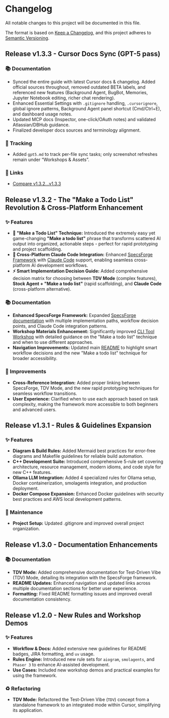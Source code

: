 # Changelog

All notable changes to this project will be documented in this file.

The format is based on [Keep a Changelog](https://keepachangelog.com/en/1.0.0/),
and this project adheres to [Semantic Versioning](https://semver.org/spec/v2.0.0.html).

## Release v1.3.3 - Cursor Docs Sync (GPT-5 pass)

### 📚 Documentation

- Synced the entire guide with latest Cursor docs & changelog. Added official sources throughout, removed outdated BETA labels, and referenced new features (Background Agent, BugBot, Memories, Jupyter Notebook editing, richer chat rendering).
- Enhanced Essential Settings with `.gitignore` handling, `.cursorignore`, global ignore patterns, Background Agent panel shortcut (Cmd/Ctrl+E), and dashboard usage notes.
- Updated MCP docs (Inspector, one-click/OAuth notes) and validated Atlassian/DBHub guidance.
- Finalized developer docs sources and terminology alignment.

### 🧭 Tracking

- Added `gpt5.md` to track per-file sync tasks; only screenshot refreshes remain under “Workshops & Assets”.

### 🔗 Links

- [Compare v1.3.2...v1.3.3](https://github.com/biokraft/my-cursor-framework/compare/v1.3.2...v1.3.3)

## Release v1.3.2 - The "Make a Todo List" Revolution & Cross-Platform Enhancement

### ✨ Features

-   **🎯 "Make a Todo List" Technique:** Introduced the extremely easy yet game-changing **"Make a todo list"** phrase that transforms scattered AI output into organized, actionable steps - perfect for rapid prototyping and project scaffolding.
-   **🚀 Cross-Platform Claude Code Integration:** Enhanced [SpecsForge Framework](./02-Cursor-for-Developers/03-The-SpecsForge-Framework.md) with [Claude Code](https://www.anthropic.com/claude-code) support, enabling seamless cross-platform AI development workflows.
-   **⚡ Smart Implementation Decision Guide:** Added comprehensive decision matrix for choosing between **TDV Mode** (complex features), **Stock Agent + "Make a todo list"** (rapid scaffolding), and **Claude Code** (cross-platform alternative).

### 📚 Documentation

-   **Enhanced SpecsForge Framework:** Expanded [SpecsForge documentation](./02-Cursor-for-Developers/03-The-SpecsForge-Framework.md) with multiple implementation paths, workflow decision points, and Claude Code integration patterns.
-   **Workshop Materials Enhancement:** Significantly improved [CLI Tool Workshop](./workshop/02-uc-cli-tool/README.md) with detailed guidance on the "Make a todo list" technique and when to use different approaches.
-   **Navigation Improvements:** Updated main [README](./README.md) to highlight smart workflow decisions and the new "Make a todo list" technique for broader accessibility.

### 🔧 Improvements

-   **Cross-Reference Integration:** Added proper linking between SpecsForge, TDV Mode, and the new rapid prototyping techniques for seamless workflow transitions.
-   **User Experience:** Clarified when to use each approach based on task complexity, making the framework more accessible to both beginners and advanced users.

[v1.3.2]: https://github.com/biokraft/my-cursor-framework/compare/v1.3.1...v1.3.2

## Release v1.3.1 - Rules & Guidelines Expansion

### ✨ Features

-   **Diagram & Build Rules:** Added Mermaid best practices for error-free diagrams and Makefile guidelines for reliable build automation.
-   **C++ Development Suite:** Introduced comprehensive 5-rule set covering architecture, resource management, modern idioms, and code style for new C++ features.  
-   **Ollama LLM Integration:** Added 4 specialized rules for Ollama setup, Docker containerization, smolagents integration, and production deployment.
-   **Docker Compose Expansion:** Enhanced Docker guidelines with security best practices and AWS local development patterns.

### 🔧 Maintenance

-   **Project Setup:** Updated .gitignore and improved overall project organization.

[v1.3.1]: https://github.com/biokraft/my-cursor-framework/compare/v1.3.0...v1.3.1

## Release v1.3.0 - Documentation Enhancements

### 📚 Documentation

-   **TDV Mode:** Added comprehensive documentation for Test-Driven Vibe (TDV) Mode, detailing its integration with the SpecsForge framework.
-   **README Updates:** Enhanced navigation and updated links across multiple documentation sections for better user experience.
-   **Formatting:** Fixed README formatting issues and improved overall documentation consistency.

[v1.3.0]: https://github.com/biokraft/my-cursor-framework/compare/v1.2.0...v1.3.0

## Release v1.2.0 - New Rules and Workshop Demos

### ✨ Features

-   **Workflow & Docs:** Added extensive new guidelines for README badges, JIRA formatting, and `uv` usage.
-   **Rules Engine:** Introduced new rule sets for `aiogram`, `smolagents`, and `Phaser 3` to enhance AI-assisted development.
-   **Use Cases:** Included new workshop demos and practical examples for using the framework.

### ♻️ Refactoring

-   **TDV Mode:** Refactored the Test-Driven Vibe (`TDV`) concept from a standalone framework to an integrated mode within Cursor, simplifying its application.

[v1.2.0]: https://github.com/biokraft/my-cursor-framework/compare/v1.1.0...v1.2.0 

 